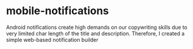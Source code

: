 # mobile-notifications
Android notifications create high demands on our copywriting skills due to very limited char length of the title and description. Therefore, I created a simple web-based notification builder
